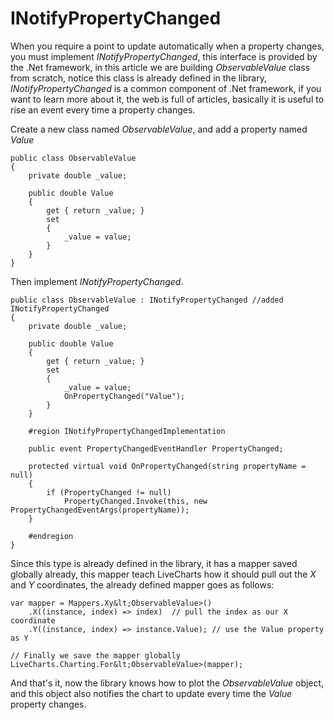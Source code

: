 # INotifyPropertyChanged

When you require a point to update automatically when a property changes, you must implement *INotifyPropertyChanged*, this interface is provided by the .Net framework, in this article we are building *ObservableValue* class from scratch, notice this class is already defined in the library, *INotifyPropertyChanged* is a common component of .Net framework, if you want to learn more about it, the web is full of articles, basically it is useful to rise an event every time a property changes.

Create a new class named *ObservableValue*, and add a property named *Value*

```
public class ObservableValue
{
    private double _value;

    public double Value
    {
        get { return _value; }
        set
        {
            _value = value;
        }
    }
}
```

Then implement *INotifyPropertyChanged*.

```
public class ObservableValue : INotifyPropertyChanged //added INotifyPropertyChanged
{
    private double _value;

    public double Value
    {
        get { return _value; }
        set
        {
            _value = value;
            OnPropertyChanged("Value");
        }
    }
    
    #region INotifyPropertyChangedImplementation
    
    public event PropertyChangedEventHandler PropertyChanged;
    
    protected virtual void OnPropertyChanged(string propertyName = null)
    {
        if (PropertyChanged != null) 
            PropertyChanged.Invoke(this, new PropertyChangedEventArgs(propertyName));
    }
    
    #endregion
}
```

Since this type is already defined in the library,  it has a mapper saved globally already, this mapper teach LiveCharts how it should pull out the *X* and *Y* coordinates, the already defined mapper goes as follows:

```
var mapper = Mappers.Xy&lt;ObservableValue>()
    .X((instance, index) => index)  // pull the index as our X coordinate
    .Y((instance, index) => instance.Value); // use the Value property as Y

// Finally we save the mapper globally
LiveCharts.Charting.For&lt;ObservableValue>(mapper);
```

And that's it, now the library knows how to plot the *ObservableValue* object, and this object also notifies the chart to update every time the *Value* property changes.